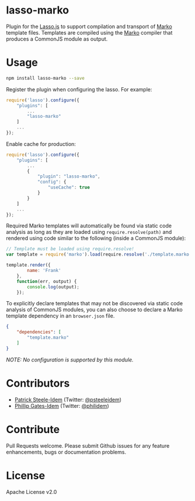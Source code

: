 lasso-marko
===============

Plugin for the [Lasso.js](https://github.com/lasso-js/lasso) to support compilation and transport of [Marko](https://github.com/raptorjs/marko) template files. Templates are compiled using the [Marko](https://github.com/raptorjs/marko) compiler that produces a CommonJS module as output.

# Usage

```bash
npm install lasso-marko --save
```

Register the plugin when configuring the lasso. For example:
```js
require('lasso').configure({
    "plugins": [
        ...
        "lasso-marko"
    ]
    ...
});
```

Enable cache for production:
```js
require('lasso').configure({
    "plugins": [
        ...
        {
            "plugin": "lasso-marko",
            "config": {
                "useCache": true
            }
        }
    ]
    ...
});
```

Required Marko templates will automatically be found via static code analysis as long as they are loaded using `require.resolve(path)` and rendered using code similar to the following (inside a CommonJS module):

```javascript
// Template must be loaded using require.resolve!
var template = require('marko').load(require.resolve('./template.marko'));

template.render({
        name: 'Frank'
    },
    function(err, output) {
        console.log(output);
    });
```

To explicitly declare templates that may not be discovered via static code analysis of CommonJS modules, you can also choose to declare a Marko template dependency in an `browser.json` file.

```json
{
    "dependencies": [
        "template.marko"
    ]
}
```

_NOTE: No configuration is supported by this module._

# Contributors

* [Patrick Steele-Idem](https://github.com/patrick-steele-idem) (Twitter: [@psteeleidem](http://twitter.com/psteeleidem))
* [Phillip Gates-Idem](https://github.com/philidem/) (Twitter: [@philidem](https://twitter.com/philidem))

# Contribute

Pull Requests welcome. Please submit Github issues for any feature enhancements, bugs or documentation problems.

# License

Apache License v2.0
